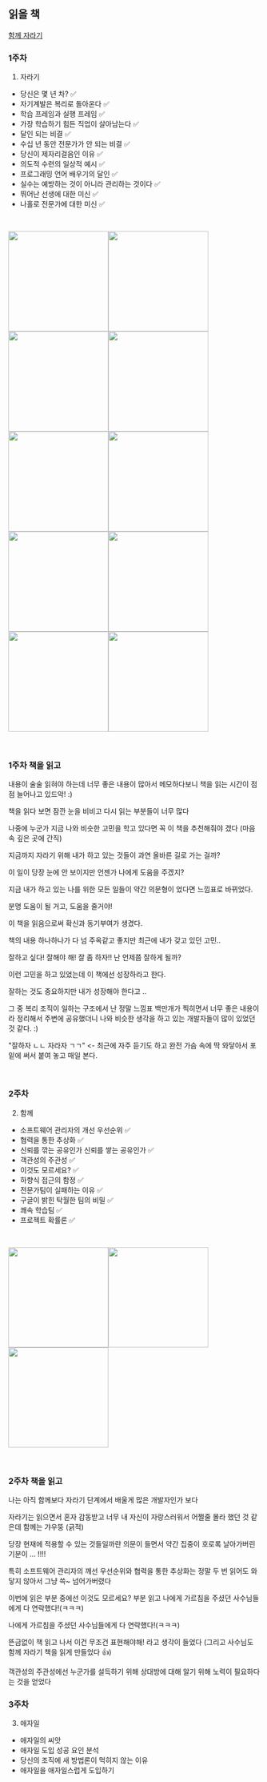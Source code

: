 ## 읽을 책 

[함께 자라기](http://www.yes24.com/Product/Goods/67350256?OzSrank=1)


### 1주차

1. 자라기

- 당신은 몇 년 차? ✅
- 자기계발은 복리로 돌아온다 ✅
- 학습 프레임과 실행 프레임 ✅
- 가장 학습하기 힘든 직업이 살아남는다 ✅
- 달인 되는 비결 ✅
- 수십 년 동안 전문가가 안 되는 비결 ✅
- 당신이 제자리걸음인 이유 ✅
- 의도적 수련의 일상적 예시 ✅
- 프로그래밍 언어 배우기의 달인 ✅
- 실수는 예방하는 것이 아니라 관리하는 것이다 ✅
- 뛰어난 선생에 대한 미신 ✅
- 나홀로 전문가에 대한 미신 ✅

<br>

<img width="200" src="https://github.com/jeehge/Study/blob/master/BookStudy/%ED%95%A8%EA%BB%98%EC%9E%90%EB%9D%BC%EA%B8%B0/Images/01%EC%9E%90%EB%9D%BC%EA%B8%B0Page1.jpg" alt=""><img width="200" src="https://github.com/jeehge/Study/blob/master/BookStudy/%ED%95%A8%EA%BB%98%EC%9E%90%EB%9D%BC%EA%B8%B0/Images/01%EC%9E%90%EB%9D%BC%EA%B8%B0Page2.jpg" alt=""><img width="200" src="https://github.com/jeehge/Study/blob/master/BookStudy/%ED%95%A8%EA%BB%98%EC%9E%90%EB%9D%BC%EA%B8%B0/Images/01%EC%9E%90%EB%9D%BC%EA%B8%B0Page3.jpg" alt=""><img width="200" src="https://github.com/jeehge/Study/blob/master/BookStudy/%ED%95%A8%EA%BB%98%EC%9E%90%EB%9D%BC%EA%B8%B0/Images/01%EC%9E%90%EB%9D%BC%EA%B8%B0Page4.jpg" alt=""><img width="200" src="https://github.com/jeehge/Study/blob/master/BookStudy/%ED%95%A8%EA%BB%98%EC%9E%90%EB%9D%BC%EA%B8%B0/Images/01%EC%9E%90%EB%9D%BC%EA%B8%B0Page5.jpg" alt=""><img width="200" src="https://github.com/jeehge/Study/blob/master/BookStudy/%ED%95%A8%EA%BB%98%EC%9E%90%EB%9D%BC%EA%B8%B0/Images/01%EC%9E%90%EB%9D%BC%EA%B8%B0Page6.jpg" alt=""><img width="200" src="https://github.com/jeehge/Study/blob/master/BookStudy/%ED%95%A8%EA%BB%98%EC%9E%90%EB%9D%BC%EA%B8%B0/Images/01%EC%9E%90%EB%9D%BC%EA%B8%B0Page7.jpg" alt=""><img width="200" src="https://github.com/jeehge/Study/blob/master/BookStudy/%ED%95%A8%EA%BB%98%EC%9E%90%EB%9D%BC%EA%B8%B0/Images/01%E1%84%8C%E1%85%A1%E1%84%85%E1%85%A1%E1%84%80%E1%85%B5Page8.jpg" alt=""><img width="200" src="https://github.com/jeehge/Study/blob/master/BookStudy/%ED%95%A8%EA%BB%98%EC%9E%90%EB%9D%BC%EA%B8%B0/Images/01%E1%84%8C%E1%85%A1%E1%84%85%E1%85%A1%E1%84%80%E1%85%B5Page9.jpg" alt=""><img width="200" src="https://github.com/jeehge/Study/blob/master/BookStudy/%ED%95%A8%EA%BB%98%EC%9E%90%EB%9D%BC%EA%B8%B0/Images/01%E1%84%8C%E1%85%A1%E1%84%85%E1%85%A1%E1%84%80%E1%85%B5Page10.jpg" alt="">


<br>

### 1주차 책을 읽고

내용이 술술 읽혀야 하는데 너무 좋은 내용이 많아서 메모하다보니 책을 읽는 시간이 점점 늘어나고 있드악! :) 

책을 읽다 보면 잠깐 눈을 비비고 다시 읽는 부분들이 너무 많다

나중에 누군가 지금 나와 비슷한 고민을 학고 있다면 꼭 이 책을 추천해줘야 겠다 (마음 속 깊은 곳에 간직) 

지금까지 자라기 위해 내가 하고 있는 것들이 과연 올바른 길로 가는 걸까?

이 일이 당장 눈에 안 보이지만 언젠가 나에게 도움을 주겠지?

지금 내가 하고 있는 나를 위한 모든 일들이 약간 의문형이 었다면 느낌표로 바뀌었다.

분명 도움이 될 거고, 도움을 줄거야! 

이 책을 읽음으로써 확신과 동기부여가 생겼다.

책의 내용 하나하나가 다 넘 주옥같고 좋지만 최근에 내가 갖고 있던 고민..

잘하고 싶다! 잘해야 해! 잘 좀 하자!! 난 언제쯤 잘하게 될까?

이런 고민을 하고 있었는데 이 책에선 성장하라고 한다.

잘하는 것도 중요하지만 내가 성장해야 한다고 ..

그 중 복리 조직이 일하는 구조에서 난 정말 느낌표 백만개가 찍히면서 너무 좋은 내용이라 정리해서 주변에 공유했더니 나와 비슷한 생각을 하고 있는 개발자들이 많이 있었던 것 같다. :)

"잘하자 ㄴㄴ 자라자 ㄱㄱ" <- 최근에 자주 듣기도 하고 완전 가슴 속에 딱 와닿아서 포잍에 써서 붙여 놓고 매일 본다.


<br>

### 2주차

2. 함께

- 소프트웨어 관리자의 개선 우선순위 ✅
- 협력을 통한 추상화 ✅
- 신뢰를 깎는 공유인가 신뢰를 쌓는 공유인가 ✅
- 객관성의 주관성 ✅
- 이것도 모르세요? ✅
- 하향식 접근의 함정 ✅
- 전문가팀이 실패하는 이유 ✅
- 구글이 밝힌 탁월한 팀의 비밀 ✅
- 쾌속 학습팀 ✅
- 프로젝트 확률론 ✅

<br>

<img width="200" src="https://github.com/jeehge/Study/blob/master/BookStudy/%ED%95%A8%EA%BB%98%EC%9E%90%EB%9D%BC%EA%B8%B0/Images/02%E1%84%92%E1%85%A1%E1%86%B7%E1%84%81%E1%85%A61.JPG" alt=""><img width="200" src="https://github.com/jeehge/Study/blob/master/BookStudy/%ED%95%A8%EA%BB%98%EC%9E%90%EB%9D%BC%EA%B8%B0/Images/02%E1%84%92%E1%85%A1%E1%86%B7%E1%84%81%E1%85%A62.jpg" alt=""><img width="200" src="https://github.com/jeehge/Study/blob/master/BookStudy/%ED%95%A8%EA%BB%98%EC%9E%90%EB%9D%BC%EA%B8%B0/Images/02%E1%84%92%E1%85%A1%E1%86%B7%E1%84%81%E1%85%A63.jpg" alt="">


<br>

### 2주차 책을 읽고

나는 아직 함께보다 자라기 단계에서 배울게 많은 개발자인가 보다

자라기는 읽으면서 혼자 감동받고 너무 내 자신이 자랑스러워서 어쩔줄 몰라 했던 것 같은데 함께는 갸우뚱 (긁적)

당장 현재에 적용할 수 있는 것들일까란 의문이 들면서 약간 집중이 호로록 날아가버린 기분이 ... !!!!

특히 소프트웨어 관리자의 깨선 우선순위와 협력을 통한 추상화는 정말 두 번 읽어도 와닿지 않아서 그냥 쓱~ 넘어가버렸다

이번에 읽은 부분 중에선 이것도 모르세요? 부분 읽고 나에게 가르침을 주셨던 사수님들에게 다 연락했다!(ㅋㅋㅋ)

나에게 가르침을 주셨던 사수님들에게 다 연락했다!(ㅋㅋㅋ)

뜬금없이 책 읽고 나서 이건 무조건 표현해야해! 라고 생각이 들었다 (그리고 사수님도 함께 자라기 책을 읽게 만들었다 👍)

객관성의 주관성에선 누군가를 설득하기 위해 상대방에 대해 알기 위해 노력이 필요하다는 것을 얻었다 


### 3주차


3. 애자일

- 애자일의 씨앗
- 애자일 도입 성공 요인 분석
- 당신의 조직에 새 방법론이 먹히지 않는 이유
- 애자일을 애자일스럽게 도입하기

